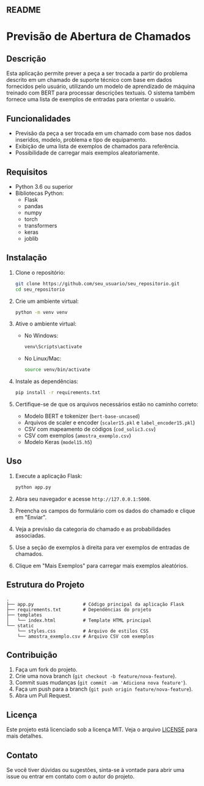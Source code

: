 ## README

# Previsão de Abertura de Chamados

## Descrição

Esta aplicação permite prever a peça a ser trocada a partir do problema descrito em um chamado de suporte técnico com base em dados fornecidos pelo usuário, utilizando um modelo de aprendizado de máquina treinado com BERT para processar descrições textuais. O sistema também fornece uma lista de exemplos de entradas para orientar o usuário.

## Funcionalidades

- Previsão da peça a ser trocada em um chamado com base nos dados inseridos, modelo, problema e tipo de equipamento.
- Exibição de uma lista de exemplos de chamados para referência.
- Possibilidade de carregar mais exemplos aleatoriamente.

## Requisitos

- Python 3.6 ou superior
- Bibliotecas Python:
  - Flask
  - pandas
  - numpy
  - torch
  - transformers
  - keras
  - joblib

## Instalação

1. Clone o repositório:

   ```bash
   git clone https://github.com/seu_usuario/seu_repositorio.git
   cd seu_repositorio
   ```

2. Crie um ambiente virtual:

   ```bash
   python -m venv venv
   ```

3. Ative o ambiente virtual:

   - No Windows:

     ```bash
     venv\Scripts\activate
     ```

   - No Linux/Mac:

     ```bash
     source venv/bin/activate
     ```

4. Instale as dependências:

   ```bash
   pip install -r requirements.txt
   ```

5. Certifique-se de que os arquivos necessários estão no caminho correto:

   - Modelo BERT e tokenizer (`bert-base-uncased`)
   - Arquivos de scaler e encoder (`scaler15.pkl` e `label_encoder15.pkl`)
   - CSV com mapeamento de códigos (`cod_solic3.csv`)
   - CSV com exemplos (`amostra_exemplo.csv`)
   - Modelo Keras (`model15.h5`)

## Uso

1. Execute a aplicação Flask:

   ```bash
   python app.py
   ```

2. Abra seu navegador e acesse `http://127.0.0.1:5000`.

3. Preencha os campos do formulário com os dados do chamado e clique em "Enviar".

4. Veja a previsão da categoria do chamado e as probabilidades associadas.

5. Use a seção de exemplos à direita para ver exemplos de entradas de chamados.

6. Clique em "Mais Exemplos" para carregar mais exemplos aleatórios.

## Estrutura do Projeto

```
.
├── app.py                  # Código principal da aplicação Flask
├── requirements.txt        # Dependências do projeto
├── templates
│   └── index.html          # Template HTML principal
└── static
    └── styles.css          # Arquivo de estilos CSS
    └── amostra_exemplo.csv # Arquivo CSV com exemplos
```

## Contribuição

1. Faça um fork do projeto.
2. Crie uma nova branch (`git checkout -b feature/nova-feature`).
3. Commit suas mudanças (`git commit -am 'Adiciona nova feature'`).
4. Faça um push para a branch (`git push origin feature/nova-feature`).
5. Abra um Pull Request.

## Licença

Este projeto está licenciado sob a licença MIT. Veja o arquivo [LICENSE](LICENSE) para mais detalhes.

## Contato

Se você tiver dúvidas ou sugestões, sinta-se à vontade para abrir uma issue ou entrar em contato com o autor do projeto.